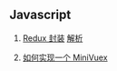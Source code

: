 ## Javascript

1. [Redux 封装](https://github.com/CodeRookie262/JavaScript-Algorithm-Training/tree/main/javascript/redux) [解析](https://github.com/CodeRookie262/JavaScript-Algorithm-Training/issues/9)

2. [如何实现一个 MiniVuex](https://github.com/CodeRookie262/JavaScript-Algorithm-Training/issues/23)
